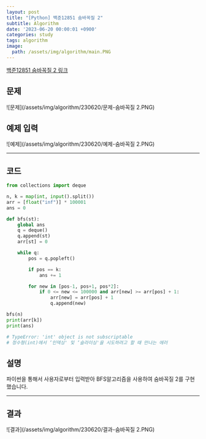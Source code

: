 ```yaml
---
layout: post
title: "[Python] 백준12851 숨바꼭질 2"
subtitle: Algorithm
date: '2023-06-20 00:00:01 +0900'
categories: study
tags: algorithm
image:
  path: /assets/img/algorithm/main.PNG
---
```


[백준12851 숨바꼭질 2 링크](https://www.acmicpc.net/problem/12851)

<!--more-->

## 문제
![문제](/assets/img/algorithm/230620/문제-숨바꼭질 2.PNG)

## 예제 입력
![예제](/assets/img/algorithm/230620/예제-숨바꼭질 2.PNG)

---

## 코드
```Python
from collections import deque

n, k = map(int, input().split())
arr = [float("inf")] * 100001
ans = 0

def bfs(st):
    global ans
    q = deque()
    q.append(st)
    arr[st] = 0

    while q:
        pos = q.popleft()

        if pos == k:
            ans += 1

        for new in [pos-1, pos+1, pos*2]:
            if 0 <= new <= 100000 and arr[new] >= arr[pos] + 1:
                arr[new] = arr[pos] + 1
                q.append(new)

bfs(n)
print(arr[k])
print(ans)

# TypeError: 'int' object is not subscriptable
# 정수형(int)에서 ‘인덱싱' 및 ‘슬라이싱'을 시도하려고 할 때 만나는 에러
```
## 설명
파이썬을 통해서 사용자로부터 입력받아 BFS알고리즘을 사용하여 숨바꼭질 2를 구현했습니다. <br>

---

## 결과
![결과](/assets/img/algorithm/230620/결과-숨바꼭질 2.PNG)